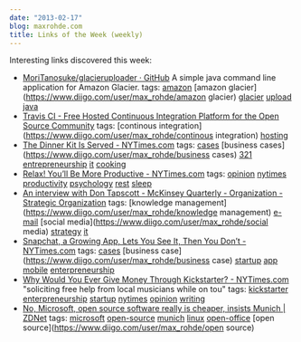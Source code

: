 ```yaml
---
date: "2013-02-17"
blog: maxrohde.com
title: Links of the Week (weekly)
---
```


Interesting links discovered this week:

- [MoriTanosuke/glacieruploader · GitHub](https://github.com/MoriTanosuke/glacieruploader)
  A simple java command line application for Amazon Glacier.
  tags: [amazon](https://www.diigo.com/user/max_rohde/amazon) [amazon glacier](https://www.diigo.com/user/max_rohde/amazon glacier) [glacier](https://www.diigo.com/user/max_rohde/glacier) [upload](https://www.diigo.com/user/max_rohde/upload) [java](https://www.diigo.com/user/max_rohde/java)
- [Travis CI - Free Hosted Continuous Integration Platform for the Open Source Community](https://travis-ci.org)
  tags: [continous integration](https://www.diigo.com/user/max_rohde/continous integration) [hosting](https://www.diigo.com/user/max_rohde/hosting)
- [The Dinner Kit Is Served - NYTimes.com](http://www.nytimes.com/2013/02/13/dining/the-dinner-kit-is-served.html?partner=rss&emc=rss&_r=0)
  tags: [cases](https://www.diigo.com/user/max_rohde/cases) [business cases](https://www.diigo.com/user/max_rohde/business cases) [321](https://www.diigo.com/user/max_rohde/321) [entrepreneurship](https://www.diigo.com/user/max_rohde/entrepreneurship) [it](https://www.diigo.com/user/max_rohde/it) [cooking](https://www.diigo.com/user/max_rohde/cooking)
- [Relax! You’ll Be More Productive - NYTimes.com](http://www.nytimes.com/2013/02/10/opinion/sunday/relax-youll-be-more-productive.html?partner=rss&emc=rss&_r=0)
  tags: [opinion](https://www.diigo.com/user/max_rohde/opinion) [nytimes](https://www.diigo.com/user/max_rohde/nytimes) [productivity](https://www.diigo.com/user/max_rohde/productivity) [psychology](https://www.diigo.com/user/max_rohde/psychology) [rest](https://www.diigo.com/user/max_rohde/rest) [sleep](https://www.diigo.com/user/max_rohde/sleep)
- [An interview with Don Tapscott - McKinsey Quarterly - Organization - Strategic Organization](http://www.mckinseyquarterly.com/Making_internal_collaboration_work_An_interview_with_Don_Tapscott_3052)
  tags: [knowledge management](https://www.diigo.com/user/max_rohde/knowledge management) [e-mail](https://www.diigo.com/user/max_rohde/e-mail) [social media](https://www.diigo.com/user/max_rohde/social media) [strategy](https://www.diigo.com/user/max_rohde/strategy) [it](https://www.diigo.com/user/max_rohde/it)
- [Snapchat, a Growing App, Lets You See It, Then You Don’t - NYTimes.com](http://www.nytimes.com/2013/02/09/technology/snapchat-a-growing-app-lets-you-see-it-then-you-dont.html?partner=rss&emc=rss&_r=0)
  tags: [cases](https://www.diigo.com/user/max_rohde/cases) [business case](https://www.diigo.com/user/max_rohde/business case) [startup](https://www.diigo.com/user/max_rohde/startup) [app](https://www.diigo.com/user/max_rohde/app) [mobile](https://www.diigo.com/user/max_rohde/mobile) [enterpreneurship](https://www.diigo.com/user/max_rohde/enterpreneurship)
- [Why Would You Ever Give Money Through Kickstarter? - NYTimes.com](http://www.nytimes.com/2013/02/10/magazine/why-would-you-ever-give-money-through-kickstarter.html?src=recg)
  "soliciting free help from local musicians while on tou"
  tags: [kickstarter](https://www.diigo.com/user/max_rohde/kickstarter) [enterpreneurship](https://www.diigo.com/user/max_rohde/enterpreneurship) [startup](https://www.diigo.com/user/max_rohde/startup) [nytimes](https://www.diigo.com/user/max_rohde/nytimes) [opinion](https://www.diigo.com/user/max_rohde/opinion) [writing](https://www.diigo.com/user/max_rohde/writing)
- [No, Microsoft, open source software really is cheaper, insists Munich | ZDNet](http://www.zdnet.com/no-microsoft-open-source-software-really-is-cheaper-insists-munich-7000010918/)
  tags: [microsoft](https://www.diigo.com/user/max_rohde/microsoft) [open-source](https://www.diigo.com/user/max_rohde/open-source) [munich](https://www.diigo.com/user/max_rohde/munich) [linux](https://www.diigo.com/user/max_rohde/linux) [open-office](https://www.diigo.com/user/max_rohde/open-office) [open source](https://www.diigo.com/user/max_rohde/open source)